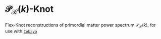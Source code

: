 # $\mathcal P_\mathcal R (k)$-Knot
Flex-Knot reconstructions of primordial matter power spectrum $\mathcal P_\mathcal R(k)$, for use with [`Cobaya`](https://cobaya.readthedocs.io/en/latest/)
